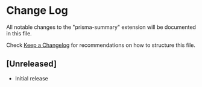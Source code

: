 # Change Log

All notable changes to the "prisma-summary" extension will be documented in this file.

Check [Keep a Changelog](http://keepachangelog.com/) for recommendations on how to structure this file.

## [Unreleased]

- Initial release